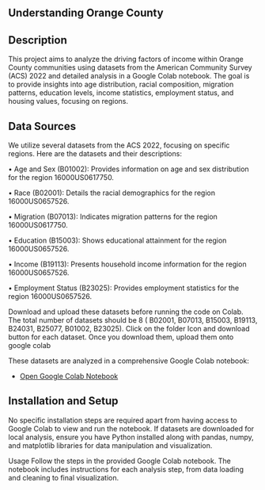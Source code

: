 ## Understanding Orange County

## Description

This project aims to analyze the driving factors of income within Orange County communities using datasets from the American Community Survey (ACS) 2022 and detailed analysis in a Google Colab notebook. The goal is to provide insights into age distribution, racial composition, migration patterns, education levels, income statistics, employment status, and housing values, focusing on regions.

## Data Sources

We utilize several datasets from the ACS 2022, focusing on specific regions. Here are the datasets and their descriptions:

•	Age and Sex (B01002): Provides information on age and sex distribution for the region 16000US0617750. 

•	Race (B02001): Details the racial demographics for the region 16000US0657526.

•	Migration (B07013): Indicates migration patterns for the region 16000US0617750.

•	Education (B15003): Shows educational attainment for the region 16000US0657526.

•	Income (B19113): Presents household income information for the region 16000US0657526.

•	Employment Status (B23025): Provides employment statistics for the region 16000US0657526.


Download and upload these datasets before running the code on Colab. The total number of datasets should be 8 ( B02001, B07013, B15003, B19113, B24031, B25077, B01002, B23025). Click on the folder Icon and download button for each dataset. Once you download them, upload them onto google colab 

These datasets are analyzed in a comprehensive Google Colab notebook:
- [Open Google Colab Notebook](https://colab.research.google.com/drive/1Krc_Sd1U78A0pqt_htZ4EMlCNAanQNMz?usp=sharing)

## Installation and Setup

No specific installation steps are required apart from having access to Google Colab to view and run the notebook. If datasets are downloaded for local analysis, ensure you have Python installed along with pandas, numpy, and matplotlib libraries for data manipulation and visualization.

Usage
Follow the steps in the provided Google Colab notebook. The notebook includes instructions for each analysis step, from data loading and cleaning to final visualization.
